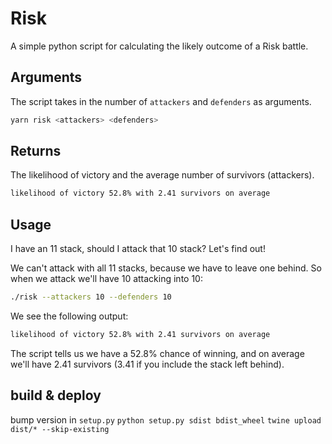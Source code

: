 # Risk
A simple python script for calculating the likely outcome of a Risk battle.

## Arguments
The script takes in the number of `attackers` and `defenders` as arguments. 
```sh
yarn risk <attackers> <defenders>
```

## Returns
The likelihood of victory and the average number of survivors (attackers).
```sh
likelihood of victory 52.8% with 2.41 survivors on average
```

## Usage
I have an 11 stack, should I attack that 10 stack? Let's find out!

We can't attack with all 11 stacks, because we have to leave one behind. So when we attack we'll have 10 attacking into 10:

```sh
./risk --attackers 10 --defenders 10
```

We see the following output:
```sh
likelihood of victory 52.8% with 2.41 survivors on average
```

The script tells us we have a 52.8% chance of winning, and on average we'll have 2.41 survivors (3.41 if you include the stack left behind).


## build & deploy
bump version in `setup.py`
`python setup.py sdist bdist_wheel`
`twine upload dist/* --skip-existing`